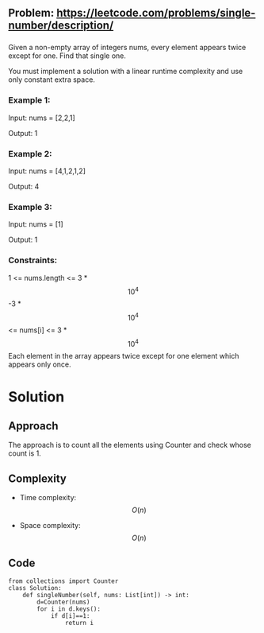 ## Problem: https://leetcode.com/problems/single-number/description/
### 
Given a non-empty array of integers nums, every element appears twice except for one. Find that single one.

You must implement a solution with a linear runtime complexity and use only constant extra space.

### Example 1:
Input: nums = [2,2,1]

Output: 1

### Example 2:
Input: nums = [4,1,2,1,2]

Output: 4

### Example 3:
Input: nums = [1]

Output: 1

### Constraints:
1 <= nums.length <= 3 * $$10^4$$
-3 * $$10^4$$ <= nums[i] <= 3 * $$10^4$$
Each element in the array appears twice except for one element which appears only once.

# Solution
## Approach
The approach is to count all the elements using Counter and check whose count is 1.

## Complexity
- Time complexity:
$$O(n)$$

- Space complexity:
$$O(n)$$

## Code
```python3 []
from collections import Counter
class Solution:
    def singleNumber(self, nums: List[int]) -> int:
        d=Counter(nums)
        for i in d.keys():
            if d[i]==1:
                return i
```
